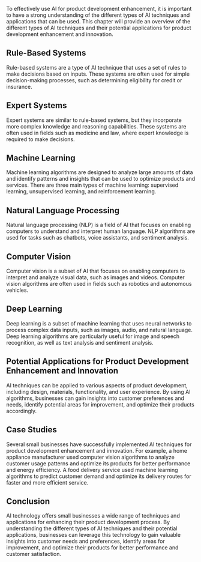 

To effectively use AI for product development enhancement, it is important to have a strong understanding of the different types of AI techniques and applications that can be used. This chapter will provide an overview of the different types of AI techniques and their potential applications for product development enhancement and innovation.

Rule-Based Systems
------------------

Rule-based systems are a type of AI technique that uses a set of rules to make decisions based on inputs. These systems are often used for simple decision-making processes, such as determining eligibility for credit or insurance.

Expert Systems
--------------

Expert systems are similar to rule-based systems, but they incorporate more complex knowledge and reasoning capabilities. These systems are often used in fields such as medicine and law, where expert knowledge is required to make decisions.

Machine Learning
----------------

Machine learning algorithms are designed to analyze large amounts of data and identify patterns and insights that can be used to optimize products and services. There are three main types of machine learning: supervised learning, unsupervised learning, and reinforcement learning.

Natural Language Processing
---------------------------

Natural language processing (NLP) is a field of AI that focuses on enabling computers to understand and interpret human language. NLP algorithms are used for tasks such as chatbots, voice assistants, and sentiment analysis.

Computer Vision
---------------

Computer vision is a subset of AI that focuses on enabling computers to interpret and analyze visual data, such as images and videos. Computer vision algorithms are often used in fields such as robotics and autonomous vehicles.

Deep Learning
-------------

Deep learning is a subset of machine learning that uses neural networks to process complex data inputs, such as images, audio, and natural language. Deep learning algorithms are particularly useful for image and speech recognition, as well as text analysis and sentiment analysis.

Potential Applications for Product Development Enhancement and Innovation
-------------------------------------------------------------------------

AI techniques can be applied to various aspects of product development, including design, materials, functionality, and user experience. By using AI algorithms, businesses can gain insights into customer preferences and needs, identify potential areas for improvement, and optimize their products accordingly.

Case Studies
------------

Several small businesses have successfully implemented AI techniques for product development enhancement and innovation. For example, a home appliance manufacturer used computer vision algorithms to analyze customer usage patterns and optimize its products for better performance and energy efficiency. A food delivery service used machine learning algorithms to predict customer demand and optimize its delivery routes for faster and more efficient service.

Conclusion
----------

AI technology offers small businesses a wide range of techniques and applications for enhancing their product development process. By understanding the different types of AI techniques and their potential applications, businesses can leverage this technology to gain valuable insights into customer needs and preferences, identify areas for improvement, and optimize their products for better performance and customer satisfaction.
